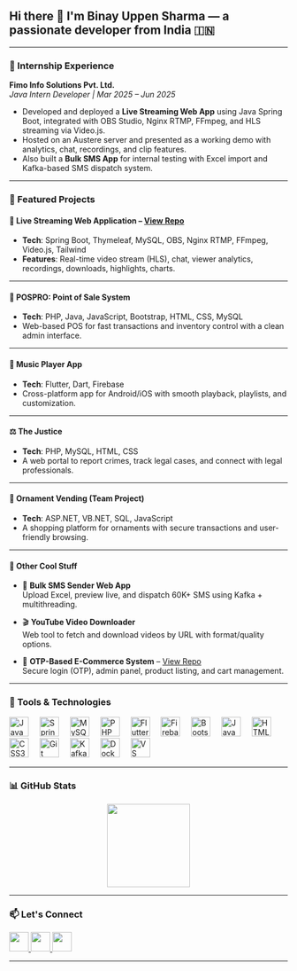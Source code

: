 <h2 align="left">Hi there 👋 I'm Binay Uppen Sharma — a passionate developer from India 🇮🇳</h2>

---

### 💼 Internship Experience

**Fimo Info Solutions Pvt. Ltd.**  
*Java Intern Developer | Mar 2025 – Jun 2025*  
- Developed and deployed a **Live Streaming Web App** using Java Spring Boot, integrated with OBS Studio, Nginx RTMP, FFmpeg, and HLS streaming via Video.js.  
- Hosted on an Austere server and presented as a working demo with analytics, chat, recordings, and clip features.  
- Also built a **Bulk SMS App** for internal testing with Excel import and Kafka-based SMS dispatch system.

---

### 🚀 Featured Projects

#### 🎥 **Live Streaming Web Application** – [View Repo](https://github.com/Uppen-Sharma/LiveStreamWebApp)
- **Tech**: Spring Boot, Thymeleaf, MySQL, OBS, Nginx RTMP, FFmpeg, Video.js, Tailwind  
- **Features**: Real-time video stream (HLS), chat, viewer analytics, recordings, downloads, highlights, charts.

---

#### 💼 **POSPRO: Point of Sale System**
- **Tech**: PHP, Java, JavaScript, Bootstrap, HTML, CSS, MySQL  
- Web-based POS for fast transactions and inventory control with a clean admin interface.

---

#### 🎵 **Music Player App**
- **Tech**: Flutter, Dart, Firebase  
- Cross-platform app for Android/iOS with smooth playback, playlists, and customization.

---

#### ⚖️ **The Justice**
- **Tech**: PHP, MySQL, HTML, CSS  
- A web portal to report crimes, track legal cases, and connect with legal professionals.

---

#### 💍 **Ornament Vending** (Team Project)
- **Tech**: ASP.NET, VB.NET, SQL, JavaScript  
- A shopping platform for ornaments with secure transactions and user-friendly browsing.

---

#### 🔧 **Other Cool Stuff**

- 📡 **Bulk SMS Sender Web App**  
  Upload Excel, preview live, and dispatch 60K+ SMS using Kafka + multithreading.

- 🎬 **YouTube Video Downloader**  
  Web tool to fetch and download videos by URL with format/quality options.

- 🛒 **OTP-Based E-Commerce System** – [View Repo](https://github.com/Uppen-Sharma/VerificationBasedCRUD)  
  Secure login (OTP), admin panel, product listing, and cart management.

---

### 🧰 Tools & Technologies

<div align="left">
  <img src="https://cdn.jsdelivr.net/gh/devicons/devicon/icons/java/java-original.svg" height="35" alt="Java" />
  <img width="12" />
  <img src="https://cdn.jsdelivr.net/gh/devicons/devicon/icons/spring/spring-original.svg" height="35" alt="Spring Boot" />
  <img width="12" />
  <img src="https://cdn.jsdelivr.net/gh/devicons/devicon/icons/mysql/mysql-original.svg" height="35" alt="MySQL" />
  <img width="12" />
  <img src="https://cdn.jsdelivr.net/gh/devicons/devicon/icons/php/php-original.svg" height="35" alt="PHP" />
  <img width="12" />
  <img src="https://cdn.jsdelivr.net/gh/devicons/devicon/icons/flutter/flutter-original.svg" height="35" alt="Flutter" />
  <img width="12" />
  <img src="https://cdn.jsdelivr.net/gh/devicons/devicon/icons/firebase/firebase-plain.svg" height="35" alt="Firebase" />
  <img width="12" />
  <img src="https://cdn.jsdelivr.net/gh/devicons/devicon/icons/bootstrap/bootstrap-original.svg" height="35" alt="Bootstrap" />
  <img width="12" />
  <img src="https://cdn.jsdelivr.net/gh/devicons/devicon/icons/javascript/javascript-original.svg" height="35" alt="JavaScript" />
  <img width="12" />
  <img src="https://cdn.jsdelivr.net/gh/devicons/devicon/icons/html5/html5-original.svg" height="35" alt="HTML5" />
  <img width="12" />
  <img src="https://cdn.jsdelivr.net/gh/devicons/devicon/icons/css3/css3-original.svg" height="35" alt="CSS3" />
  <img width="12" />
  <img src="https://cdn.jsdelivr.net/gh/devicons/devicon/icons/git/git-original.svg" height="35" alt="Git" />
  <img width="12" />
  <img src="https://cdn.jsdelivr.net/gh/devicons/devicon/icons/apachekafka/apachekafka-original.svg" height="35" alt="Kafka" />
  <img width="12" />
  <img src="https://cdn.jsdelivr.net/gh/devicons/devicon/icons/docker/docker-original.svg" height="35" alt="Docker" />
  <img width="12" />
  <img src="https://cdn.jsdelivr.net/gh/devicons/devicon/icons/vscode/vscode-original.svg" height="35" alt="VS Code" />
</div>

---

### 📊 GitHub Stats

<div align="center">
  <img src="https://github-readme-stats.vercel.app/api?username=Uppen-Sharma&show_icons=true&count_private=true&theme=dracula&hide_border=false" height="150" />
</div>

---

### 📫 Let's Connect

<div align="left">
  <a href="mailto:binayuppensharma@gmail.com" target="_blank">
    <img src="https://img.shields.io/static/v1?message=Gmail&logo=gmail&label=&color=D14836&logoColor=white&style=for-the-badge" height="35" />
  </a>
  <a href="https://www.linkedin.com/in/binay-uppen-sharma-240972371/" target="_blank">
    <img src="https://img.shields.io/static/v1?message=LinkedIn&logo=linkedin&label=&color=0077B5&logoColor=white&style=for-the-badge" height="35" />
  </a>
  <a href="https://github.com/Uppen-Sharma" target="_blank">
    <img src="https://img.shields.io/static/v1?message=GitHub&logo=github&label=&color=181717&logoColor=white&style=for-the-badge" height="35" />
  </a>
</div>

---

